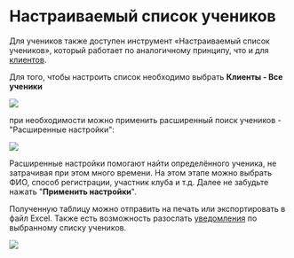 # Настраиваемый список учеников

Для учеников также доступен инструмент «Настраиваемый список учеников», который работает по аналогичному принципу, что и для [клиентов](../klienty/nastraivaemyi-spisok-klientov.md).

Для того, чтобы настроить список необходимо выбрать **Клиенты - Все ученики**

![](../.gitbook/assets/Screenshot\_252.png)

при необходимости можно применить расширенный поиск учеников - "Расширенные настройки":

![](<../.gitbook/assets/Screenshot\_254 (1).png>)

Расширенные настройки помогают найти определённого ученика, не затрачивая при этом много времени. На этом этапе можно выбрать ФИО, способ регистрации, участник клуба и т.д. Далее не забудьте нажать "**Применить настройки**".

Полученную таблицу можно отправить на печать или экспортировать в файл Excel. Также есть возможность разослать [уведомления](../nachalo-raboty/shkola/uvedomleniya.md) по выбранному списку учеников.

![](<../.gitbook/assets/Screenshot\_260 (1).png>)

